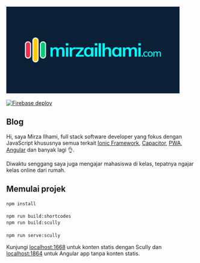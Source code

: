 <p>
  <a href="https://mirzailhami.com" target="blank"><img src="https://raw.githubusercontent.com/mirzailhami/blog/master/src/assets/img/featured.png" width="460px" alt="mirzailhami.com" /></a>
  
  [![Firebase deploy](https://github.com/mirzailhami/blog/actions/workflows/firebase-deploy.yml/badge.svg)](https://github.com/mirzailhami/blog/actions/workflows/firebase-deploy.yml)
</p>

## Blog

Hi, saya Mirza Ilhami, full stack software developer yang fokus dengan JavaScript khususnya semua terkait <a href="https://mirzailhami.com/tags/ionic-framework">Ionic Framework</a>, <a href="https://mirzailhami.com/tags/capacitorjs">Capacitor</a>, <a href="https://mirzailhami.com/tags/pwa">PWA</a>, <a href="https://mirzailhami.com/tags/angular">Angular</a> dan banyak lagi 👌.

Diwaktu senggang saya juga mengajar mahasiswa di kelas, tepatnya ngajar kelas online dari rumah.

## Memulai projek

```bash
npm install

npm run build:shortcodes
npm run build:scully

npm run serve:scully
```

Kunjungi [localhost:1668](http://localhost:1668/) untuk konten statis dengan Scully dan [localhost:1864](http://localhost:1864/) untuk Angular app tanpa konten statis.
